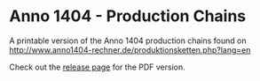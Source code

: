 # Anno 1404 - Production Chains

A printable version of the Anno 1404 production chains found on http://www.anno1404-rechner.de/produktionsketten.php?lang=en

Check out the [release page](https://github.com/TheOddler/Anno-1404-Production-Chains/releases) for the PDF version.
